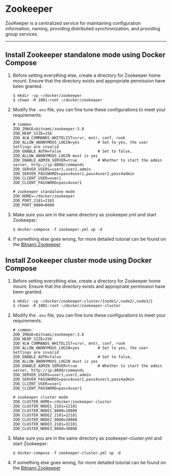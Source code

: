 # Zookeeper

ZooKeeper is a centralized service for maintaining configuration information, naming, providing distributed
synchronization, and providing group services.

---

## Install Zookeeper standalone mode using Docker Compose

1. Before setting everything else, create a directory for Zookeeper home mount. Ensure that the directory exists and
   appropriate permission have been granted.

   ```shell
   $ mkdir -vp ~/docker/zookeeper
   $ chown -R 1001:root ~/docker/zookeeper
   ```

3. Modify the `.env` file, you can fine tune these configurations to meet your requirements.

   ```properties
   # common
   ZOO_IMAGE=bitnami/zookeeper:3.8
   ZOO_HEAP_SIZE=256
   ZOO_4LW_COMMANDS_WHITELIST=srvr, mntr, conf, ruok
   ZOO_ALLOW_ANONYMOUS_LOGIN=yes        # Set to yes, the user Settings are invalid
   ZOO_ENABLE_AUTH=false                # Set to false, ZOO_ALLOW_ANONYMOUS_LOGIN must is yes
   ZOO_ENABLE_ADMIN_SERVER=true         # Whether to start the admin server, http://ip:8080/commands
   ZOO_SERVER_USERS=user1,user2,admin
   ZOO_SERVER_PASSWORDS=pass4user1,pass4user2,pass4admin
   ZOO_CLIENT_USER=user1
   ZOO_CLIENT_PASSWORD=pass4user1

   # zookeeper standalone mode
   ZOO_HOME=~/docker/zookeeper
   ZOO_PORT_2181=2181
   ZOO_PORT_8080=8080
   ```

4. Make sure you are in the same directory as zookeeper.yml and start Zookeeper:

   ```shell
   $ docker-compose -f zookeeper.yml up -d
   ```

5. If something else goes wrong, for more detailed tutorial can be found on
   the [Bitnami Zookeeper](https://hub.docker.com/r/bitnami/zookeeper)

## Install Zookeeper cluster mode using Docker Compose

1. Before setting everything else, create a directory for Zookeeper home mount. Ensure that the directory exists and
   appropriate permission have been granted.

   ```shell
   $ mkdir -vp ~/docker/zookeeper-cluster/{node1/,node2/,node3/}
   $ chown -R 1001:root ~/docker/zookeeper-cluster
   ```

2. Modify the `.env` file, you can fine tune these configurations to meet your requirements.

   ```properties
   # common
   ZOO_IMAGE=bitnami/zookeeper:3.8
   ZOO_HEAP_SIZE=256
   ZOO_4LW_COMMANDS_WHITELIST=srvr, mntr, conf, ruok
   ZOO_ALLOW_ANONYMOUS_LOGIN=yes        # Set to yes, the user Settings are invalid
   ZOO_ENABLE_AUTH=false                # Set to false, ZOO_ALLOW_ANONYMOUS_LOGIN must is yes
   ZOO_ENABLE_ADMIN_SERVER=true         # Whether to start the admin server, http://ip:8080/commands
   ZOO_SERVER_USERS=user1,user2,admin
   ZOO_SERVER_PASSWORDS=pass4user1,pass4user2,pass4admin
   ZOO_CLIENT_USER=user1
   ZOO_CLIENT_PASSWORD=pass4user1
   
   # zookeeper cluster mode
   ZOO_CLUSTER_HOME=~/docker/zookeeper-cluster
   ZOO_CLUSTER_NODE1_2181=12181
   ZOO_CLUSTER_NODE1_8080=18080
   ZOO_CLUSTER_NODE2_2181=22181
   ZOO_CLUSTER_NODE2_8080=28080
   ZOO_CLUSTER_NODE3_2181=32181
   ZOO_CLUSTER_NODE3_8080=38080
   ```

3. Make sure you are in the same directory as zookeeper-cluster.yml and start Zookeeper:

   ```shell
   $ docker-compose -f zookeeper-cluster.yml up -d
   ```

4. If something else goes wrong, for more detailed tutorial can be found on
   the [Bitnami Zookeeper](https://hub.docker.com/r/bitnami/zookeeper)
